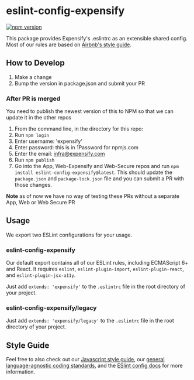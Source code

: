# eslint-config-expensify

[![npm version](https://badge.fury.io/js/eslint-config-expensify.svg)](http://badge.fury.io/js/eslint-config-expensify)

This package provides Expensify's .eslintrc as an extensible shared config. Most of our rules are based on [Airbnb's style guide](https://github.com/airbnb/javascript).

## How to Develop

1. Make a change
2. Bump the version in package.json and submit your PR

### After PR is merged
You need to publish the newest version of this to NPM so that we can update it in the other repos
1. From the command line, in the directory for this repo:
1. Run `npm login`
1. Enter username: 'expensify'
1. Enter password: this is in 1Password for npmjs.com
1. Enter the email: infra@expensify.com
1. Run `npm publish`
1. Go into the App, Web-Expensify and Web-Secure repos and run `npm install eslint-config-expensify@latest`. This should update the `package.json` and `package-lock.json` file and you can submit a PR with those changes.

**Note** as of now we have no way of testing these PRs without a separate App, Web or Web Secure PR

## Usage

We export two ESLint configurations for your usage.

### eslint-config-expensify

Our default export contains all of our ESLint rules, including ECMAScript 6+ and React. It requires `eslint`, `eslint-plugin-import`, `eslint-plugin-react`, and `eslint-plugin-jsx-a11y`.

Just add `extends: 'expensify'` to the `.eslintrc` file in the root directory of your project.

### eslint-config-expensify/legacy

Just add `extends: 'expensify/legacy'` to the `.eslintrc` file in the root directory of your project.

## Style Guide

Feel free to also check out our [Javascript style guide](https://github.com/Expensify/Style-Guide/blob/master/javascript.md), our [general language-agnostic coding standards](https://github.com/Expensify/Style-Guide/blob/master/general.md), and the [ESlint config docs](http://eslint.org/docs/user-guide/configuring#extending-configuration-files) for more information.
